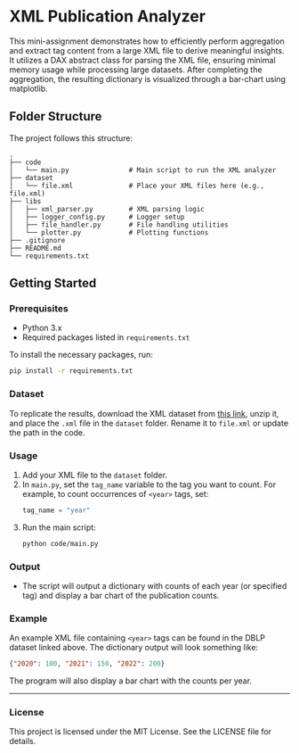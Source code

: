# XML Publication Analyzer

This mini-assignment demonstrates how to efficiently perform aggregation and extract tag content from a large XML file to derive meaningful insights. It utilizes a DAX abstract class for parsing the XML file, ensuring minimal memory usage while processing large datasets. After completing the aggregation, the resulting dictionary is visualized through a bar-chart using matplotlib.

## Folder Structure

The project follows this structure:
```
.
├── code
│   └── main.py               # Main script to run the XML analyzer
├── dataset
│   └── file.xml              # Place your XML files here (e.g., file.xml)
├── libs
│   ├── xml_parser.py         # XML parsing logic
│   ├── logger_config.py      # Logger setup
│   ├── file_handler.py       # File handling utilities
│   └── plotter.py            # Plotting functions
├── .gitignore
├── README.md
└── requirements.txt
```

## Getting Started

### Prerequisites

- Python 3.x
- Required packages listed in `requirements.txt`

To install the necessary packages, run:
```bash
pip install -r requirements.txt
```

### Dataset

To replicate the results, download the XML dataset from [this link](https://dblp.org/xml/release/dblp-2024-10-01.xml.gz), unzip it, and place the `.xml` file in the `dataset` folder. Rename it to `file.xml` or update the path in the code.

### Usage

1. Add your XML file to the `dataset` folder.
2. In `main.py`, set the `tag_name` variable to the tag you want to count. For example, to count occurrences of `<year>` tags, set:
   ```python
   tag_name = "year"
   ```
3. Run the main script:
   ```bash
   python code/main.py
   ```

### Output

- The script will output a dictionary with counts of each year (or specified tag) and display a bar chart of the publication counts.

### Example

An example XML file containing `<year>` tags can be found in the DBLP dataset linked above. The dictionary output will look something like:
```json
{"2020": 100, "2021": 150, "2022": 200}
```

The program will also display a bar chart with the counts per year.

---

### License

This project is licensed under the MIT License. See the LICENSE file for details.
